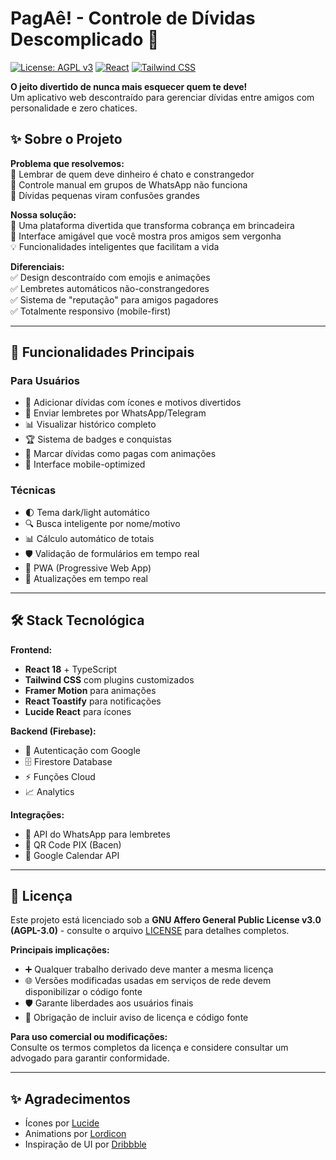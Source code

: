 # PagAê! - Controle de Dívidas Descomplicado 💸

[![License: AGPL v3](https://img.shields.io/badge/License-AGPL_v3-blue.svg)](https://www.gnu.org/licenses/agpl-3.0)
[![React](https://img.shields.io/badge/React-18.2-blue)](https://react.dev/)
[![Tailwind CSS](https://img.shields.io/badge/Tailwind_CSS-3.3-blueviolet)](https://tailwindcss.com/)

**O jeito divertido de nunca mais esquecer quem te deve!**  
Um aplicativo web descontraído para gerenciar dívidas entre amigos com personalidade e zero chatices.


## ✨ Sobre o Projeto

**Problema que resolvemos:**  
😤 Lembrar de quem deve dinheiro é chato e constrangedor  
💸 Controle manual em grupos de WhatsApp não funciona  
🤯 Dívidas pequenas viram confusões grandes

**Nossa solução:**  
🎉 Uma plataforma divertida que transforma cobrança em brincadeira  
📱 Interface amigável que você mostra pros amigos sem vergonha  
💡 Funcionalidades inteligentes que facilitam a vida

**Diferenciais:**  
✅ Design descontraído com emojis e animações  
✅ Lembretes automáticos não-constrangedores  
✅ Sistema de "reputação" para amigos pagadores  
✅ Totalmente responsivo (mobile-first)

---

## 🚀 Funcionalidades Principais

### Para Usuários
- 📝 Adicionar dívidas com ícones e motivos divertidos
- 🔔 Enviar lembretes por WhatsApp/Telegram
- 📊 Visualizar histórico completo
- 🏆 Sistema de badges e conquistas
- 🔄 Marcar dívidas como pagas com animações
- 📱 Interface mobile-optimized

### Técnicas
- 🌓 Tema dark/light automático
- 🔍 Busca inteligente por nome/motivo
- 📊 Cálculo automático de totais
- 🛡 Validação de formulários em tempo real
- 📲 PWA (Progressive Web App)
- 🔄 Atualizações em tempo real

---

## 🛠 Stack Tecnológica

**Frontend:**
- **React 18** + TypeScript
- **Tailwind CSS** com plugins customizados
- **Framer Motion** para animações
- **React Toastify** para notificações
- **Lucide React** para ícones

**Backend (Firebase):**
- 🔐 Autenticação com Google
- 🗄 Firestore Database
- ⚡ Funções Cloud
- 📈 Analytics

**Integrações:**
- 🔗 API do WhatsApp para lembretes
- 💸 QR Code PIX (Bacen)
- 📅 Google Calendar API

---

## 📜 Licença

Este projeto está licenciado sob a **GNU Affero General Public License v3.0 (AGPL-3.0)** - consulte o arquivo [LICENSE](LICENSE) para detalhes completos.

**Principais implicações:**
- ➕ Qualquer trabalho derivado deve manter a mesma licença
- 🌐 Versões modificadas usadas em serviços de rede devem disponibilizar o código fonte
- 🛡 Garante liberdades aos usuários finais
- 📄 Obrigação de incluir aviso de licença e código fonte

**Para uso comercial ou modificações:**  
Consulte os termos completos da licença e considere consultar um advogado para garantir conformidade.

---

## ✨ Agradecimentos

- Ícones por [Lucide](https://lucide.dev)
- Animations por [Lordicon](https://lordicon.com)
- Inspiração de UI por [Dribbble](https://dribbble.com)